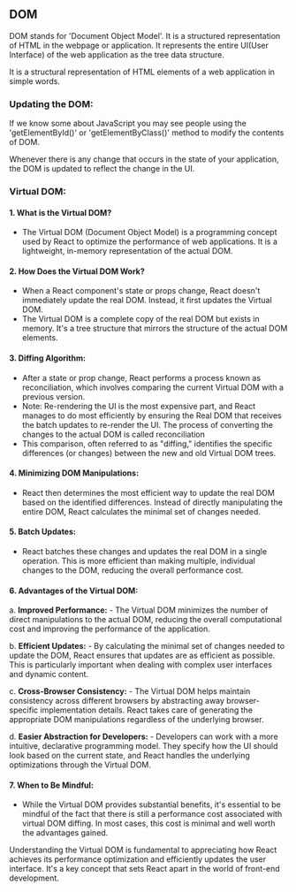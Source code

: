 ## DOM 
DOM stands for 'Document Object Model'. It is a structured representation of HTML in the webpage or application. It represents the entire UI(User Interface) of the web application as the tree data structure.

It is a structural representation of HTML elements of a web application in simple words.

### Updating the DOM:
If we know some about JavaScript you may see people using the 'getElementById()' or 'getElementByClass()' method to modify the contents of DOM.

Whenever there is any change that occurs in the state of your application, the DOM is updated to reflect the change in the UI.



### Virtual DOM:

#### 1. **What is the Virtual DOM?**
   - The Virtual DOM (Document Object Model) is a programming concept used by React to optimize the performance of web applications. It is a lightweight, in-memory representation of the actual DOM.

#### 2. **How Does the Virtual DOM Work?**
   - When a React component's state or props change, React doesn't immediately update the real DOM. Instead, it first updates the Virtual DOM.
   - The Virtual DOM is a complete copy of the real DOM but exists in memory. It's a tree structure that mirrors the structure of the actual DOM elements.

#### 3. **Diffing Algorithm:**
   - After a state or prop change, React performs a process known as reconciliation, which involves comparing the current Virtual DOM with a previous version.
   - Note: Re-rendering the UI is the most expensive part, and React manages to do most efficiently by ensuring the Real DOM that receives the batch updates to re-render the UI. The process of converting the changes to the actual DOM is called reconciliation
   - This comparison, often referred to as "diffing," identifies the specific differences (or changes) between the new and old Virtual DOM trees.

#### 4. **Minimizing DOM Manipulations:**
   - React then determines the most efficient way to update the real DOM based on the identified differences. Instead of directly manipulating the entire DOM, React calculates the minimal set of changes needed.

#### 5. **Batch Updates:**
   - React batches these changes and updates the real DOM in a single operation. This is more efficient than making multiple, individual changes to the DOM, reducing the overall performance cost.

#### 6. **Advantages of the Virtual DOM:**

   a. **Improved Performance:**
      - The Virtual DOM minimizes the number of direct manipulations to the actual DOM, reducing the overall computational cost and improving the performance of the application.

   b. **Efficient Updates:**
      - By calculating the minimal set of changes needed to update the DOM, React ensures that updates are as efficient as possible. This is particularly important when dealing with complex user interfaces and dynamic content.

   c. **Cross-Browser Consistency:**
      - The Virtual DOM helps maintain consistency across different browsers by abstracting away browser-specific implementation details. React takes care of generating the appropriate DOM manipulations regardless of the underlying browser.

   d. **Easier Abstraction for Developers:**
      - Developers can work with a more intuitive, declarative programming model. They specify how the UI should look based on the current state, and React handles the underlying optimizations through the Virtual DOM.

#### 7. **When to Be Mindful:**
   - While the Virtual DOM provides substantial benefits, it's essential to be mindful of the fact that there is still a performance cost associated with virtual DOM diffing. In most cases, this cost is minimal and well worth the advantages gained.

Understanding the Virtual DOM is fundamental to appreciating how React achieves its performance optimization and efficiently updates the user interface. It's a key concept that sets React apart in the world of front-end development.
